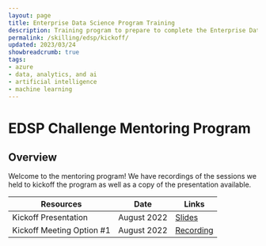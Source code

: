 ```yaml
---
layout: page
title: Enterprise Data Science Program Training
description: Training program to prepare to complete the Enterprise Data Science Challenge.
permalink: /skilling/edsp/kickoff/
updated: 2023/03/24
showbreadcrumb: true
tags: 
- azure
- data, analytics, and ai
- artificial intelligence
- machine learning
---
```


# EDSP Challenge Mentoring Program

## Overview

Welcome to the mentoring program!  We have recordings of the sessions we held to kickoff the program as well as a copy of the presentation available.



| Resources            | Date          | Links                            |
|----------------------|---------------|----------------------------------|
| Kickoff Presentation |August 2022    | [Slides](./Presentations/FY23%20-%20EDSP%20Mentoring%20Kickoff.pdf) |
| Kickoff Meeting Option #1   |August 2022    | [Recording](https://msit.microsoftstream.com/video/d49a0840-98dc-ae81-f41e-f1ed227a2405) |


